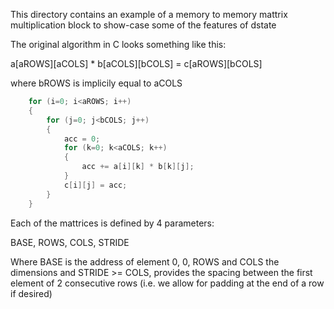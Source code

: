 
This directory contains an example of a memory to memory
mattrix multiplication block to show-case some of the 
features of dstate

The original algorithm in C looks something like this:

a[aROWS][aCOLS] * b[aCOLS][bCOLS] = c[aROWS][bCOLS]

where bROWS is implicily equal to aCOLS

```C
    for (i=0; i<aROWS; i++) 
    {
        for (j=0; j<bCOLS; j++) 
        {
            acc = 0;
            for (k=0; k<aCOLS; k++)
            {
                acc += a[i][k] * b[k][j];
            }
            c[i][j] = acc;
        }
    }
```

Each of the mattrices is defined by 4 parameters:

BASE, ROWS, COLS, STRIDE

Where BASE is the address of element 0, 0, ROWS and COLS
the dimensions and STRIDE >= COLS, provides the spacing
between the first element of 2 consecutive rows (i.e.
we allow for padding at the end of a row if desired)

